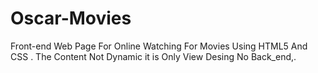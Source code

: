 # Oscar-Movies
Front-end Web Page For Online Watching For Movies Using HTML5 And CSS .
The Content Not Dynamic it is Only View Desing No Back_end,.
